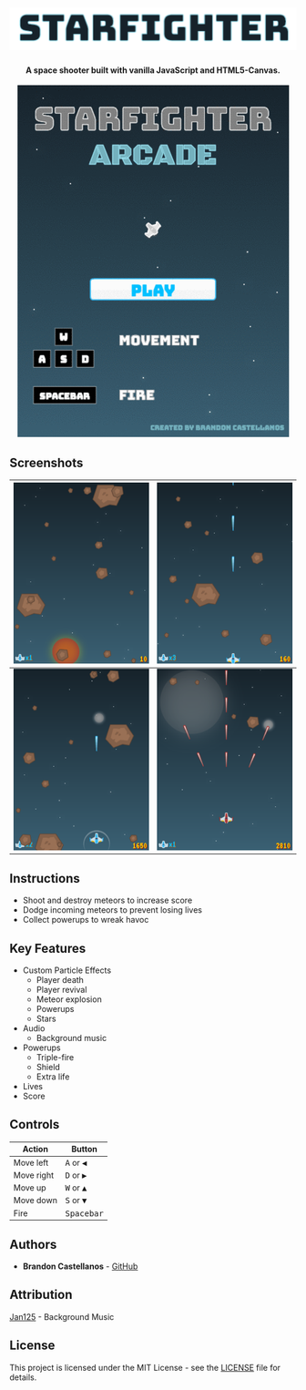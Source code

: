 <h1 align="center">
  <br>
  <span>
    <img src="images/media/title.png">
  </span>
</h1>

<h4 align="center">A space shooter built with vanilla JavaScript and HTML5-Canvas.</h4>

<p align="center">
  <img src="images/media/demo.gif">
</p>

## Screenshots
| ![Screen 1](images/media/death.png) | ![Screen 2](images/media/fire.png)   |
| ------------------------------------|------------------------------------- |
| ![Screen 3](images/media/shield.png)| ![Screen 4](images/media/triple.png) |

## Instructions
- Shoot and destroy meteors to increase score
- Dodge incoming meteors to prevent losing lives
- Collect powerups to wreak havoc

## Key Features
* Custom Particle Effects
  - Player death
  - Player revival
  - Meteor explosion
  - Powerups
  - Stars
* Audio
  - Background music
* Powerups
  - Triple-fire
  - Shield
  - Extra life
* Lives
* Score

## Controls

| Action     | Button                       |
|------------|------------------------------|
| Move left  | <kbd>A</kbd> or <kbd>◀︎</kbd> |
| Move right | <kbd>D</kbd> or <kbd>▶︎</kbd> |
| Move up    | <kbd>W</kbd> or <kbd>▲</kbd> |
| Move down  | <kbd>S</kbd> or <kbd>▼</kbd> |
| Fire       | <kbd>Spacebar</kbd>          |

## Authors
* **Brandon Castellanos** - [GitHub](https://github.com/bcastell)

## Attribution
[Jan125](https://opengameart.org/users/jan125) - Background Music

## License
This project is licensed under the MIT License - see the [LICENSE](LICENSE) file for details.
